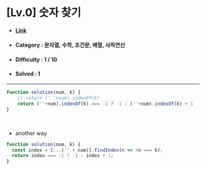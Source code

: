 # [Lv.0] 숫자 찾기
* #### [Link](https://school.programmers.co.kr/learn/courses/30/lessons/120904)
* #### Category : 문자열, 수학, 조건문, 배열, 사칙연산
* #### Difficulty : 1 / 10  
* #### Solved : 1

<hr />

```js
function solution(num, k) {
    // return (' '+num).indexOf(k)
  	return (''+num).indexOf(k) === -1 ? -1 : (''+num).indexOf(k) + 1
}
```

<br />

* another way  
```js
function solution(num, k) {
  const index = [...('' + num)].findIndex(n => +n === k);
  return index === -1 ? -1 : index + 1;
}
```
